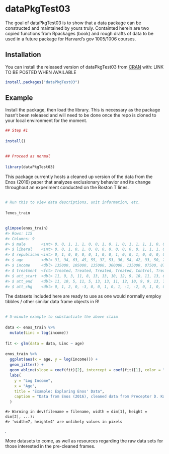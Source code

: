 
<!-- README.md is generated from README.Rmd. Please edit that file -->

# dataPkgTest03

<!-- badges: start -->

<!-- badges: end -->

The goal of dataPkgTest03 is to show that a data package can be
constructed and maintained by yours truly. Containted herein are two
copied functions from Rpackages (book) and rough drafts of data to be
used in a future package for Harvard’s gov 1005/1006 courses.

## Installation

You can install the released version of dataPkgTest03 from
[CRAN](https://CRAN.R-project.org) with: LINK TO BE POSTED WHEN
AVAILABLE

``` r
install.packages("dataPkgTest03")
```

## Example

Install the package, then load the library. This is necessary as the
package hasn’t been released and will need to be done once the repo is
cloned to your local environment for the moment.

``` r
## Step #1

install()
```

``` r

## Proceed as normal

library(dataPkgTest03)
```

This package currently hosts a cleaned up version of the data from the
Enos (2016) paper that analyzes exclusionary behavior and its change
throughout an experiment conducted on the Boston T lines.

``` r

# Run this to view data descriptions, unit information, etc. 

?enos_train
```

``` r

glimpse(enos_train)
#> Rows: 115
#> Columns: 9
#> $ male       <int> 0, 0, 1, 1, 1, 0, 0, 1, 0, 1, 0, 1, 1, 1, 1, 0, 0, 1, 0,...
#> $ liberal    <int> 0, 0, 1, 0, 1, 0, 0, 0, 0, 0, 0, 0, 0, 1, 1, 1, 0, 0, 1,...
#> $ republican <int> 0, 1, 0, 0, 0, 0, 1, 0, 0, 1, 0, 0, 1, 0, 0, 0, 0, 1, 0,...
#> $ age        <dbl> 31, 34, 63, 45, 55, 37, 53, 36, 54, 42, 33, 50, 24, 40, ...
#> $ income     <dbl> 135000, 105000, 135000, 300000, 135000, 87500, 87500, 13...
#> $ treatment  <fct> Treated, Treated, Treated, Treated, Control, Treated, Co...
#> $ att_start  <dbl> 11, 9, 3, 11, 8, 13, 13, 10, 12, 9, 10, 11, 13, 6, 8, 13...
#> $ att_end    <dbl> 11, 10, 5, 11, 5, 13, 13, 11, 12, 10, 9, 9, 13, 7, 8, 13...
#> $ att_chg    <dbl> 0, 1, 2, 0, -3, 0, 0, 1, 0, 1, -1, -2, 0, 1, 0, 0, 1, 0,...
```

The datasets included here are ready to use as one would normally employ
tibbles / other similar data frame objects in R\!

``` r

# 5-minute example to substantiate the above claim

data <- enos_train %>% 
  mutate(Linc = log(income))

fit <- glm(data = data, Linc ~ age)

enos_train %>% 
  ggplot(aes(x = age, y = log(income))) + 
  geom_jitter() +
  geom_abline(slope = coef(fit)[2], intercept = coef(fit)[1], color = "red") +
  labs(
    y = "Log Income",
    x = "Age",
    title = "Example: Exploring Enos' Data",
    caption = "Data from Enos (2016), cleaned data from Preceptor D. Kane"
  )
```

    #> Warning in dev(filename = filename, width = dim[1], height = dim[2], ...):
    #> 'width=7, height=4' are unlikely values in pixels

![Check it out](img1)

More datasets to come, as well as resources regarding the raw data sets
for those interested in the pre-cleaned frames.
